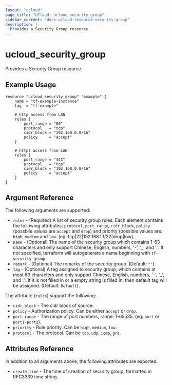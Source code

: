 ```yaml
---
layout: "ucloud"
page_title: "UCloud: ucloud_security_group"
sidebar_current: "docs-ucloud-resource-security-group"
description: |-
  Provides a Security Group resource.
---
```


# ucloud_security_group

Provides a Security Group resource.

## Example Usage

```hcl
resource "ucloud_security_group" "example" {
    name = "tf-example-instance"
    tag  = "tf-example"

    # http access from LAN
    rules {
        port_range = "80"
        protocol   = "tcp"
        cidr_block = "192.168.0.0/16"
        policy     = "accept"
    }

    # https access from LAN
    rules {
        port_range = "443"
        protocol   = "tcp"
        cidr_block = "192.168.0.0/16"
        policy     = "accept"
    }
}
```

## Argument Reference

The following arguments are supported:

* `rules` - (Required) A list of security group rules. Each element contains the following attributes: `protocol`, `port_range`, `cidr_block`, `policy` (possbile values are:`accept` and `drop`) and priority (possible values are: `high`, `medium` and `low`. (eg: tcp|22|192.168.1.1/22|drop|low).
* `name` - (Optional) The name of the security group which contains 1-63 characters and only support Chinese, English, numbers, '-', '_' and '.'. If not specified, terraform will autogenerate a name beginning with `tf-security-group`.
* `remark` - (Optional) The remarks of the security group. (Default: `""`).
* `tag` - (Optional) A tag assigned to security group, which contains at most 63 characters and only support Chinese, English, numbers, '-', '_', and '.'. If it is not filled in or a empty string is filled in, then default tag will be assigned. (Default: `Default`).

The attribute (`rules`) support the following:

* `cidr_block` - The cidr block of source.
* `policy` - Authorization policy. Can be either `accept` or `drop`.
* `port_range` - The range of port numbers, range: 1-65535. (eg: `port` or `port1-port2`).
* `priority` - Rule priority. Can be `high`, `medium`, `low`.
* `protocol` - The protocol. Can be `tcp`, `udp`, `icmp`, `gre`.

## Attributes Reference

In addition to all arguments above, the following attributes are exported:

* `create_time` - The time of creation of security group, formatted in RFC3339 time string.
